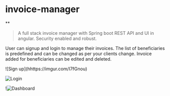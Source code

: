 # invoice-manager
**
> A full stack invoice manager with Spring boot REST API and UI in angular. Security enabled and robust.
<p> User can signup and login to manage their invoices. The list of beneficiaries is predefined and can be changed as per your clients change. Invoice added for beneficiaries can be edited and deleted.</p>
![Sign up](hhttps://imgur.com/I7fGnou)

![Login](https://imgur.com/vAOmkQg)

!![Dashboard](https://imgur.com/b5tPsAS)

